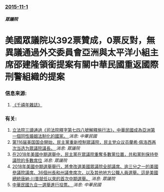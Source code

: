 ### [2015-11-1](/news/2015/11/1/index.md)

##### 眾議院
# 美國眾議院以392票贊成，0票反對，無異議通過外交委員會亞洲與太平洋小組主席邵建隆領銜提案有關中華民國重返國際刑警組織的提案 




### 信息来源:

1. [《千禧年雜誌》](http://millenniummag.dudaone.com/2015-11-03-1)

### 有关:

1. [立法院三讀通過《司法院釋字第七四八號解釋施行法》，中華民國成為亞洲第一個同性婚姻法制化的國家。 ](/news/2019/05/17/立法院三讀通過-司法院釋字第七四八號解釋施行法-中華民國成為亞洲第一個同性婚姻法制化的國家.md) _消息: 中華民國_
2. [第116届美国国会開始，民主黨重新控制眾議院，民主党众议员蘭希·佩洛西再次当选为眾議院議長。 ](/news/2019/01/3/第116届美国国会開始-民主黨重新控制眾議院-民主党众议员蘭希-佩洛西再次当选为眾議院議長.md) _消息: 眾議院_
3. [在2018年美國中期選舉中，民主黨在眾議院重奪多數黨位置，共和黨則保持參議院的多數席位](/news/2018/11/7/在2018年美國中期選舉中-民主黨在眾議院重奪多數黨位置-共和黨則保持參議院的多數席位.md) _消息: 眾議院_
4. [2018年美國中期選舉舉行，將會改選美國眾議院全部議席、逾三分之一的美國參議院議席、36個州長和州議會席次，以及其他地方公職人員選舉。這是美國總統唐納·川普就任以來的首次中期選舉。](/news/2018/11/6/2018年美國中期選舉舉行-將會改選美國眾議院全部議席-逾三分之一的美國參議院議席-36個州長和州議會席次-以及其他地方.md) _消息: 眾議院_
5. [中華民國九合一選舉進行投票。 ](/news/2018/11/24/中華民國九合一選舉進行投票.md) _消息: 中華民國_
